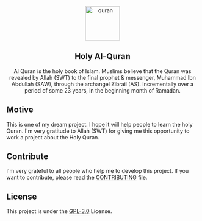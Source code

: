 <div align="center">
    <img src="https://i.ibb.co/Z1Hz3Yr/quran.png" alt="quran" border="0" height='90'>
    <h2>Holy Al-Quran</h2>
    Al Quran is the holy book of Islam. Muslims believe that the Quran was revealed by Allah (SWT) to the final prophet & messenger, Muhammad Ibn Abdullah (SAW), through the archangel Zibrail (AS). Incrementally over a period of some 23 years, in the beginning month of Ramadan.
    
  
</div>

## 


## Motive
This is one of my dream project. I hope it will help people to learn the holy Quran. I'm very gratitude to Allah (SWT) for giving me this opportunity to work a project about the Holy Quran.

## Contribute
I'm very grateful to all people who help me to develop this project. If you want to contribute, please read the [CONTRIBUTING](https://github.com/mrhrifat/holy-alquran/blob/master/CONTRIBUTING.md) file.

## License
This project is under the [GPL-3.0](https://github.com/mrhrifat/holy-alquran/blob/master/LICENSE.md) License.